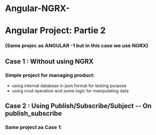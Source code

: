# Angular-NGRX-

# Angular Project: Partie 2 
### (Same projec as ANGULAR -1 but in this case we use NGRX)


## Case 1 : Without using NGRX
### Simple project for managing product:
* using internal database in json format for testing purpose
* using crud operation and some logic for manipulating data

## Case 2 : Using Publish/Subscribe/Subject -- On publish_subscribe
### Same project as Case 1:

